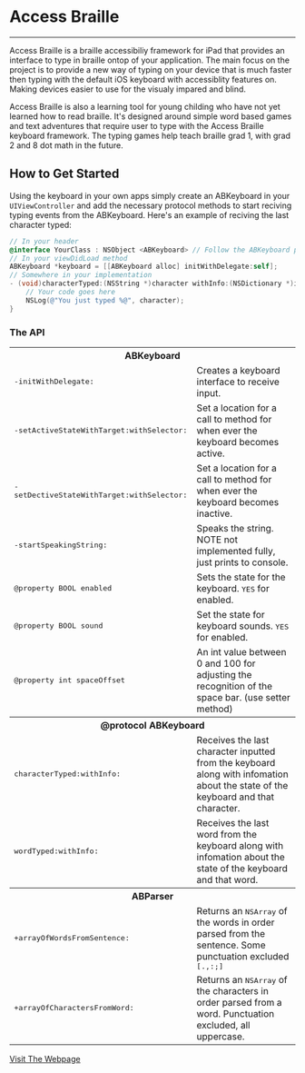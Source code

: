 # Access Braille
* * *
Access Braille is a braille accessibiliy framework for iPad that provides an interface to type in braille ontop of your application. The main focus on the project is to provide a new way of typing on your device that is much faster then typing with the default iOS keyboard with accessiblity features on. Making devices easier to use for the visualy impared and blind.

Access Braille is also a learning tool for young childing who have not yet learned how to read braille. It's designed around simple word based games and text adventures that require user to type with the Access Braille keyboard framework. The typing games help teach braille grad 1, with grad 2 and 8 dot math in the future.

## How to Get Started
Using the keyboard in your own apps simply create an ABKeyboard in your ```UIViewController``` and add the necessary protocol methods to start reciving typing events from the ABKeyboard. Here's an example of reciving the last character typed:
```objective-c
// In your header
@interface YourClass : NSObject <ABKeyboard> // Follow the ABKeyboard protocol
// In your viewDidLoad method
ABKeyboard *keyboard = [[ABKeyboard alloc] initWithDelegate:self];
// Somewhere in your implementation
- (void)characterTyped:(NSString *)character withInfo:(NSDictionary *)info {
    // Your code goes here
    NSLog(@"You just typed %@", character);
}
```

### The API
<table>

  <tr><th colspan="2" style="text-align:center;">ABKeyboard</th></tr>
  
  <tr>
    <td><tt>-initWithDelegate:</tt></td>
    <td>Creates a keyboard interface to receive input.</td>
  </tr>
  <tr>
    <td><tt>-setActiveStateWithTarget:withSelector:</tt></td>
    <td>Set a location for a call to method for when ever the keyboard becomes active.</td>
  </tr>
  <tr>
    <td><tt>-setDectiveStateWithTarget:withSelector:</tt></td>
    <td>Set a location for a call to method for when ever the keyboard becomes inactive.</td>
  </tr>
  <tr>
    <td><tt>-startSpeakingString:</tt></td>
    <td>Speaks the string. NOTE not implemented fully, just prints to console.</td>
  </tr>
  <tr>
    <td><tt>@property BOOL enabled</tt></td>
    <td>Sets the state for the keyboard. <tt>YES</tt> for enabled.</td>
  </tr>
  <tr>
    <td><tt>@property BOOL sound</tt></td>
    <td>Set the state for keyboard sounds. <tt>YES</tt> for enabled.</td>
  </tr>
  <tr>
    <td><tt>@property int spaceOffset</tt></td>
    <td>An int value between 0 and 100 for adjusting the recognition of the space bar. (use setter method)</td>
  </tr>

  <tr><th colspan="2" style="text-align:center;">@protocol ABKeyboard</th></tr>
  <tr>
    <td><tt>characterTyped:withInfo:</tt></td>
    <td>Receives the last character inputted from the keyboard along with infomation about the state of the keyboard and that character.</td>
  </tr>
  <tr>
    <td><tt>wordTyped:withInfo:</tt></td>
    <td>Receives the last word from the keyboard along with infomation about the state of the keyboard and that word.</td>
  </tr>
  <tr><th colspan="2" style="text-align:center;">ABParser</th></tr>

  <tr>
    <td><tt>+arrayOfWordsFromSentence:</tt></td>
    <td>Returns an <tt>NSArray</tt> of the words in order parsed from the sentence. Some punctuation excluded <tt>[.,:;]</tt></td>
  </tr>
  <tr>
    <td><tt>+arrayOfCharactersFromWord:</tt></td>
    <td>Returns an <tt>NSArray</tt> of the characters in order parsed from a word. Punctuation excluded, all uppercase.</td>
  </tr>
</table>

[Visit The Webpage](http://7imbrook.github.io/accessbraille/)
